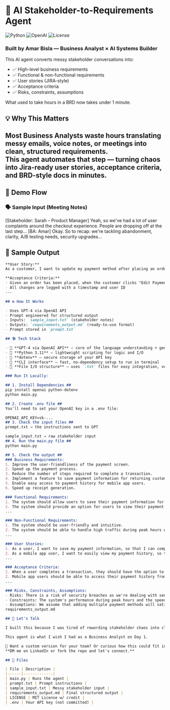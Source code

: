 # 🧠 AI Stakeholder-to-Requirements Agent
![Python](https://img.shields.io/badge/Python-3.11-blue)
![OpenAI](https://img.shields.io/badge/OpenAI-GPT--4-purple)
![License](https://img.shields.io/badge/License-MIT-green)

### Built by Amar Bisla — Business Analyst × AI Systems Builder

This AI agent converts messy stakeholder conversations into:
- ✅ High-level business requirements
- ✅ Functional & non-functional requirements
- ✅ User stories (JIRA-style)
- ✅ Acceptance criteria
- ✅ Risks, constraints, assumptions

What used to take hours in a BRD now takes under 1 minute.

## 💡 Why This Matters

Most Business Analysts waste hours translating messy emails, voice notes, or meetings into clean, structured requirements.  
This agent automates that step — turning chaos into Jira-ready user stories, acceptance criteria, and BRD-style docs in minutes.
---

## 🚀 Demo Flow

### 🗣️ Sample Input (Meeting Notes)
[Stakeholder: Sarah – Product Manager] Yeah, so we've had a lot of user complaints around the checkout experience. People are dropping off at the last step... [BA: Amar] Okay. So to recap: we're tackling abandonment, clarity, A/B testing needs, security upgrades...

## 📄 Sample Output ## 

```markdown
**User Story:**  
As a customer, I want to update my payment method after placing an order so I can fix mistakes before the order is shipped.

**Acceptance Criteria:**  
- Given an order has been placed, when the customer clicks "Edit Payment Method", then they are allowed to update their payment info  
- All changes are logged with a timestamp and user ID  
---

## ⚙️ How It Works

- Uses GPT-4 via OpenAI API
- Prompt engineered for structured output
- Inputs: `sample_input.txt` (stakeholder notes)
- Outputs: `requirements_output.md` (ready-to-use format)
- Prompt stored in `prompt.txt`

## 🛠️ Tech Stack

- 🧠 **GPT-4 via OpenAI API** – core of the language understanding + generation
- 🐍 **Python 3.11** – lightweight scripting for logic and I/O
- 📁 **dotenv** – secure storage of your API key
- 💬 **CLI interface** – fast, no-dependency setup to run in terminal
- 📄 **File I/O structure** – uses `.txt` files for easy integration, versioning, and debugging

### Run It Locally:

## 1. Install Dependencies ##
pip install openai python-dotenv
python main.py

## 2. Create .env file ## 
You'll need to set your OpenAI key in a .env file:

OPENAI_API_KEY=sk-...
## 3. Check the input files ## 
prompt.txt → the instructions sent to GPT

sample_input.txt → raw stakeholder input
## 4. Run the main.py file ## 
python main.py

## 5. Check the output ##
### Business Requirements:
1. Improve the user-friendliness of the payment screen.
2. Speed up the payment process.
3. Reduce the number of steps required to complete a transaction.
4. Implement a feature to save payment information for returning customers.
5. Enable easy access to payment history for mobile app users.
6. Speed up receipt generation.

### Functional Requirements:
1. The system should allow users to save their payment information for future transactions.
2. The system should provide an option for users to view their payment history.
...

### Non-Functional Requirements:
1. The system should be user-friendly and intuitive.
2. The system should be able to handle high traffic during peak hours without compromising on speed or performance.
...

### User Stories:
1. As a user, I want to save my payment information, so that I can complete transactions faster in the future.
2. As a mobile app user, I want to easily view my payment history, so that I can keep track of my purchases.
...

### Acceptance Criteria:
1. When a user completes a transaction, they should have the option to save their payment information for future use.
2. Mobile app users should be able to access their payment history from the main menu.
...

### Risks, Constraints, Assumptions:
- Risks: There is a risk of security breaches as we're dealing with sensitive payment information. There's also a risk of system failure during peak hours if the system can't handle high traffic.
- Constraints: The system's performance during peak hours and the speed of receipt generation may be constrained by our current server capacity.
- Assumptions: We assume that adding multiple payment methods will satisfy user requests and that saving payment information will make the transaction process faster and more convenient for returning customers.
requirements_output.md

## 🚀 Let's Talk

I built this because I was tired of rewording stakeholder chaos into clean documentation by hand.

This agent is what I wish I had as a Business Analyst on Day 1.

📩 Want a custom version for your team? Or curious how this could fit into your workflow?  
**DM me on LinkedIn or fork the repo and let's connect.**

## 📄 Files

| File | Description |
|------|-------------|
| main.py | Runs the agent |
| prompt.txt | Prompt instructions |
| sample_input.txt | Messy stakeholder input |
| requirements_output.md | Final structured output |
| LICENSE | MIT License w/ credit |
| .env | Your API key (not committed) | 
